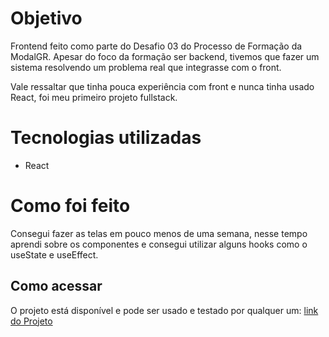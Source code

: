 # Objetivo

Frontend feito como parte do Desafio 03 do Processo de Formação da ModalGR. Apesar do foco da formação ser backend, tivemos que fazer um sistema resolvendo um problema real que integrasse com o front.

Vale ressaltar que tinha pouca experiência com front e nunca tinha usado React, foi meu primeiro projeto fullstack.

# Tecnologias utilizadas

- React

# Como foi feito

Consegui fazer as telas em pouco menos de uma semana, nesse tempo aprendi sobre os componentes e consegui utilizar alguns hooks como o useState e useEffect.

## Como acessar

O projeto está disponível e pode ser usado e testado por qualquer um: [link do Projeto](https://diogoasenjo.github.io/desafio03-sistema-canoa-react/)
